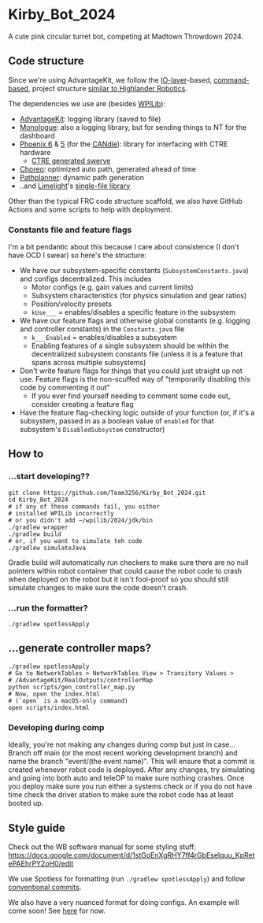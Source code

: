 # Kirby_Bot_2024

A cute pink circular turret bot, competing at Madtown Throwdown 2024. 

## Code structure

Since we're using AdvantageKit, we follow the [IO-layer](https://github.com/Mechanical-Advantage/AdvantageKit/blob/main/docs/RECORDING-INPUTS.md)-based, [command-based](https://docs.wpilib.org/en/stable/docs/software/commandbased/index.html), project structure [similar to Highlander Robotics](https://github.com/HighlanderRobotics/Crescendo).

The dependencies we use are (besides [WPILib](https://docs.wpilib.org/en/stable/index.html)):

- [AdvantageKit](https://github.com/Mechanical-Advantage/AdvantageKit): logging library (saved to file)
- [Monologue](https://github.com/shueja/Monologue): also a logging library, but for sending things to NT for the dashboard
- [Phoenix 6](https://api.ctr-electronics.com/phoenix6/release/java/) & [5](https://api.ctr-electronics.com/phoenix/release/java/) (for the [CANdle](https://api.ctr-electronics.com/phoenix/release/java/com/ctre/phoenix/led/CANdle.html)): library for interfacing with CTRE hardware
  - [CTRE generated swerve](https://v6.docs.ctr-electronics.com/en/latest/docs/tuner/tuner-swerve/index.html)
- [Choreo](https://github.com/SleipnirGroup/Choreo): optimized auto path, generated ahead of time
- [Pathplanner](https://pathplanner.dev/home.html): dynamic path generation
- ..and [Limelight](https://limelightvision.io/)'s [single-file library](https://github.com/LimelightVision/limelightlib-wpijava)

Other than the typical FRC code structure scaffold, we also have GitHub Actions and some scripts to help with deployment.


### Constants file and feature flags

I'm a bit pendantic about this because I care about consistence (I don't have OCD I swear) so here's the structure:

- We have our subsystem-specific constants (`SubsystemConstants.java`) and configs decentralized. This includes
  - Motor configs (e.g. gain values and current limits)
  - Subsystem characteristics (for physics simulation and gear ratios)
  - Position/velocity presets
  - `kUse___` = enables/disables a specific feature in the subsystem
- We have our feature flags and otherwise global constants (e.g. logging and controller constants) in the `Constants.java` file
  - `k___Enabled` = enables/disables a subsystem
  - Enabling features of a single subsystem should be within the decentralized subsystem constants file (unless it is a feature that spans across multiple subsystems)
- Don't write feature flags for things that you could just straight up not use. Feature flags is the non-scuffed way of "temporarily disabling this code by commenting it out"
  - If you ever find yourself needing to comment some code out, consider creating a feature flag
- Have the feature flag-checking logic outside of your function (or, if it's a subsystem, passed in as a boolean value of `enabled` for that subsystem's `DisabledSubsystem` constructor)


## How to




### ...start developing??

```shell
git clone https://github.com/Team3256/Kirby_Bot_2024.git
cd Kirby_Bot_2024
# if any of these commands fail, you either
# installed WPILib incorrectly
# or you didn't add ~/wpilib/2024/jdk/bin
./gradlew wrapper
./gradlew build
# or, if you want to simulate teh code
./gradlew simulateJava
```


Gradle build will automatically run checkers to make sure there are no null pointers within robot container that could cause the robot code to crash when deployed on the robot but it isn't fool-proof so you should still simulate changes to make sure the code doesn't crash. 

### ...run the formatter?

```shell
./gradlew spotlessApply
```

## ...generate controller maps?

```shell
./gradlew spotlessApply
# Go to NetworkTables > NetworkTables View > Transitory Values >
# /AdvantageKit/RealOutputs/controllerMap 
python scripts/gen_controller_map.py
# Now, open the index.html
# (`open` is a macOS-only command)
open scripts/index.html
```

### Developing during comp

Ideally, you're not making any changes during comp but just in case...
Branch off main (or the most recent working development branch) and name the branch "event/(the event name)". This will ensure that a commit is created whenever robot code is deployed. After any changes, try simulating and going into both auto and teleOP to make sure nothing crashes. Once you deploy make sure you run either a systems check or if you do not have time check the driver station to make sure the robot code has at least booted up. 


## Style guide

Check out the WB software manual for some styling stuff: https://docs.google.com/document/d/1stGoEnXgRHY7ff4rGbEselquu_KpRetePAEhrPY2oH0/edit

We use Spotless for formatting (run `./gradlew spotlessApply`) and follow [conventional commits](https://www.conventionalcommits.org/en/v1.0.0/).

We also have a very nuanced format for doing configs. An example will come soon! See [here](https://github.com/Team3256/Offseason_Bot_2024/blob/6bcbbed94f5959c411d5b3c4f46dded32fb10a72/src/main/java/frc/robot/subsystems/ampbar/AmpBarConstants.java#L28) for now.
